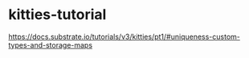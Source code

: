# kitties-tutorial
https://docs.substrate.io/tutorials/v3/kitties/pt1/#uniqueness-custom-types-and-storage-maps
